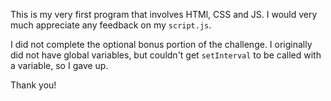 This is my very first program that involves HTMl, CSS and JS. I would very much appreciate any feedback on my `script.js`.

I did not complete the optional bonus portion of the challenge. I originally did not have global variables, but couldn't get `setInterval` to be called with a variable, so I gave up.

Thank you!
